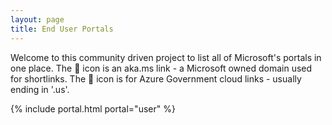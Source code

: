 ```yaml
---
layout: page
title: End User Portals
---
```


Welcome to this community driven project to list all of Microsoft's portals in one place.
The 🔁 icon is an aka.ms link - a Microsoft owned domain used for shortlinks.
The 🏢 icon is for Azure Government cloud links - usually ending in '.us'.

{% include portal.html portal="user" %}
